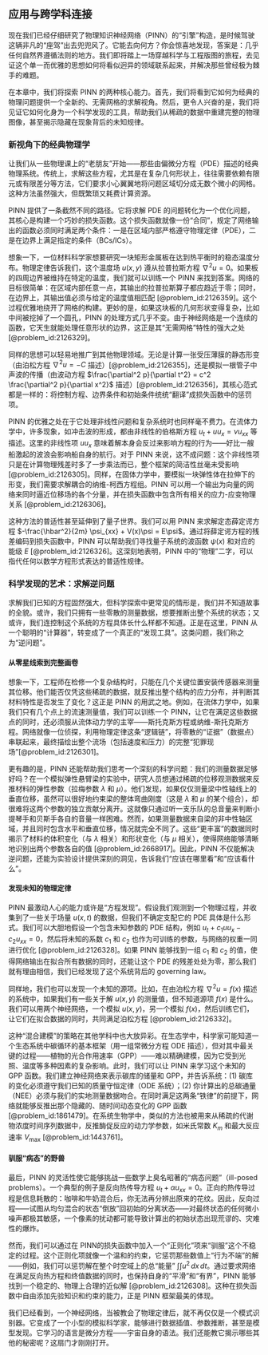 ## 应用与跨学科连接

现在我们已经仔细研究了物理知识神经网络（PINN）的“引擎”构造，是时候驾驶这辆非凡的“座驾”出去兜兜风了。它能去向何方？你会惊喜地发现，答案是：几乎任何自然界遵循法则的地方。我们即将踏上一场穿越科学与工程版图的旅程，去见证这个单一而优雅的思想如何将看似迥异的领域联系起来，并解决那些曾经极为棘手的难题。

在本章中，我们将探索 PINN 的两种核心能力。首先，我们将看到它如何为经典的物理问题提供一个全新的、无需网格的求解视角。然后，更令人兴奋的是，我们将见证它如何化身为一个科学发现的工具，帮助我们从稀疏的数据中重建完整的物理图像，甚至揭示隐藏在现象背后的未知规律。

### 新视角下的经典物理学

让我们从一些物理课上的“老朋友”开始——那些由偏微分方程（PDE）描述的经典物理系统。传统上，求解这些方程，尤其是在复杂几何形状上，往往需要依赖有限元或有限差分等方法，它们要求小心翼翼地将问题区域切分成无数个微小的网格。这种方法虽然强大，但既繁琐又耗费计算资源。

PINN 提供了一条截然不同的路径。它将求解 PDE 的问题转化为一个优化问题，其核心是构建一个巧妙的损失函数。这个损失函数就像一份“合同”，规定了网络输出的函数必须同时满足两个条件：一是在区域内部严格遵守物理定律（PDE），二是在边界上满足指定的条件（BCs/ICs）。

想象一下，一位材料科学家想要研究一块矩形金属板在达到热平衡时的稳态温度分布。物理定律告诉我们，这个温度场 $u(x, y)$ 遵从拉普拉斯方程 $\nabla^2 u = 0$。如果板的四周边界被维持在特定的温度，我们就可以训练一个 PINN 来找到答案。网络的目标很简单：在区域内部任意一点，其输出的拉普拉斯算子都应趋近于零；同时，在边界上，其输出值必须与给定的温度值相匹配 [@problem_id:2126359]。这个过程优雅地绕开了网格的构建。更妙的是，如果这块板的几何形状变得复杂，比如中间被挖掉了一个圆孔，PINN 的处理方式几乎不变。由于神经网络是一个连续的函数，它天生就能处理任意形状的边界，这正是其“无需网格”特性的强大之处 [@problem_id:2126329]。

同样的思想可以轻易地推广到其他物理领域。无论是计算一张受压薄膜的静态形变（由泊松方程 $\nabla^2 u = -C$ 描述）[@problem_id:2126355]，还是模拟一根管子中声波的传播（由波动方程 $\frac{\partial^2 p}{\partial t^2} = c^2 \frac{\partial^2 p}{\partial x^2}$ 描述）[@problem_id:2126356]，其核心范式都是一样的：将控制方程、边界条件和初始条件统统“翻译”成损失函数中的惩罚项。

PINN 的优雅之处在于它处理非线性问题和复杂系统时也同样毫不费力。在流体力学中，许多现象，如冲击波的形成，都由非线性的伯格斯方程 $u_t + u u_x = \nu u_{xx}$ 等描述。这里的非线性项 $u u_x$ 意味着解本身会反过来影响方程的行为——好比一艘船激起的波浪会影响船自身的航行。对于 PINN 来说，这不成问题：这个非线性项只是在计算物理残差时多了一步乘法而已，整个框架的简洁性丝毫未受影响 [@problem_id:2126305]。同样，在固体力学中，要模拟一块弹性体在拉伸下的形变，我们需要求解耦合的纳维-柯西方程组。PINN 可以用一个输出为向量的网络来同时逼近位移场的各个分量，并在损失函数中包含所有相关的应力-应变物理关系 [@problem_id:2126306]。

这种方法的普适性甚至延伸到了量子世界。我们可以用 PINN 来求解定态薛定谔方程 $-\frac{\hbar^2}{2m} \psi_{xx} + V(x)\psi = E\psi$。通过将薛定谔方程的残差编码到损失函数中，PINN 可以帮助我们寻找量子系统的波函数 $\psi(x)$ 和对应的能级 $E$ [@problem_id:2126326]。这深刻地表明，PINN 中的“物理”二字，可以指代任何以数学方程形式表达的普适性规律。

### 科学发现的艺术：求解逆问题

求解我们已知的方程固然强大，但科学探索中更常见的情形是，我们并不知道故事的全貌。或许，我们只拥有一些零散的测量数据，想要推断出整个系统的状态；又或许，我们连控制这个系统的方程具体长什么样都不知道。正是在这里，PINN 从一个聪明的“计算器”，转变成了一个真正的“发现工具”。这类问题，我们称之为“逆问题”。

#### 从零星线索到完整画卷

想象一下，工程师在检修一个复杂结构时，只能在几个关键位置安装传感器来测量其位移。他们能否仅凭这些稀疏的数据，就反推出整个结构的应力分布，并判断其材料特性是否发生了变化？这正是 PINN 的用武之地。例如，在流体力学中，如果我们只有几个点上的流速测量值，我们可以训练一个 PINN，让它在满足这些数据点的同时，还必须服从流体动力学的主宰——斯托克斯方程或纳维-斯托克斯方程。网络就像一位侦探，利用物理定律这条“逻辑链”，将零散的“证据”（数据点）串联起来，最终描绘出整个流场（包括速度和压力）的完整“犯罪现场”[@problem_id:2126301]。

更有趣的是，PINN 还能帮助我们思考一个深刻的科学问题：我们的测量数据足够好吗？在一个模拟弹性悬臂梁的实验中，研究人员想通过稀疏的位移观测数据来反推材料的弹性参数（拉梅参数 $\lambda$ 和 $\mu$）。他们发现，如果仅仅测量梁中性轴线上的垂直位移，虽然可以很好地约束梁的整体弯曲刚度（这是 $\lambda$ 和 $\mu$ 的某个组合），却很难将这两个参数的独立贡献分离开。这就像只通过听一支乐队的总音量来判断小提琴手和贝斯手各自的音量一样困难。然而，如果测量数据来自梁的非中性轴区域，并且同时包含水平和垂直位移，情况就完全不同了。这些“更丰富”的数据同时揭示了材料的体积变化（与 $\lambda$ 相关）和形状变化（与 $\mu$ 相关），使得网络能够清晰地识别出两个参数各自的值 [@problem_id:2668917]。因此，PINN 不仅能解决逆问题，还能为实验设计提供深刻的洞见，告诉我们“应该在哪里看”和“应该看什么”。

#### 发现未知的物理定律

PINN 最激动人心的能力或许是“方程发现”。假设我们观测到一个物理过程，并收集到了一些关于场量 $u(x, t)$ 的数据，但我们不确定支配它的 PDE 具体是什么形式。我们可以大胆地假设一个包含未知参数的 PDE 结构，例如 $u_t + c_1 u u_x - c_2 u_{xx} = 0$，然后将未知的系数 $c_1$ 和 $c_2$ 也作为可训练的参数，与网络的权重一同进行优化 [@problem_id:2126328]。如果 PINN 能够找到一组 $c_1$ 和 $c_2$ 的值，使得网络输出在拟合所有数据的同时，还能让这个 PDE 的残差处处为零，那么我们就有理由相信，我们已经发现了这个系统背后的 governing law。

同样地，我们也可以发现一个未知的源项。比如，在由泊松方程 $\nabla^2 u = f(x)$ 描述的系统中，如果我们有一些关于解 $u(x, y)$ 的测量值，但不知道源项 $f(x)$ 是什么。我们可以用两个神经网络，一个模拟 $u(x, y)$，另一个模拟 $f(x)$，然后训练它们，让它们在拟合数据的同时，共同满足泊松方程 [@problem_id:2126332]。

这种“混合建模”的策略在其他学科中也大放异彩。在生态学中，科学家可能知道一个生态系统中碳循环的基本框架（用一组常微分方程 ODE 描述），但对其中最关键的过程——植物的光合作用速率（GPP）——难以精确建模，因为它受到光照、温度等多种因素的复杂影响。此时，我们可以让 PINN 来学习这个未知的 GPP 函数。我们建立神经网络来表示碳库的储量和 GPP，并告诉系统：(1) 碳库的变化必须遵守我们已知的质量守恒定律（ODE 系统）；(2) 你计算出的总碳通量（NEE）必须与我们的实地测量数据吻合。在同时满足这两条“铁律”的前提下，网络就能够反推出那个隐藏的、随时间动态变化的 GPP 函数 [@problem_id:1861479]。在系统生物学中，类似的方法也被用来从稀疏的代谢物浓度时间序列数据中，反推酶促反应的动力学参数，如米氏常数 $K_m$ 和最大反应速率 $V_{\max}$ [@problem_id:1443761]。

#### 驯服“病态”的野兽

最后，PINN 的灵活性使它能够挑战一些数学上臭名昭著的“病态问题”（ill-posed problems）。一个典型的例子是反向热传导方程 $u_t + \alpha u_{xx} = 0$。正向的热传导过程是信息耗散的：咖啡和牛奶混合后，你无法再分辨出原来的花纹。因此，反向过程——试图从均匀混合的状态“倒放”回初始的分离状态——对最终状态的任何微小噪声都极其敏感，一个像素的扰动都可能导致计算出的初始状态出现荒谬的、灾难性的爆炸。

然而，我们可以通过在 PINN的损失函数中加入一个“正则化”项来“驯服”这个不稳定的过程。这个正则化项就像一个温和的约束，它惩罚那些数值上“行为不端”的解——例如，我们可以惩罚解在整个时空域上的总“能量” $\int \int u^2 \,dx\,dt$。通过要求网络在满足反向热方程和终值数据的同时，也保持自身的“平滑”和“有界”，PINN 能够找到一个稳定的、物理上合理的近似解 [@problem_id:2126308]。这种在损失函数中自由添加先验知识和约束的能力，正是 PINN 框架最美的体现。

我们已经看到，一个神经网络，当被教会了物理定律后，就不再仅仅是一个模式识别器。它变成了一个小型的模拟科学家，能够进行数据插值、参数推断，甚至是模型发现。它学习的语言是微分方程——宇宙自身的语法。我们还能教它揭示哪些其他的秘密呢？这扇门才刚刚打开。
